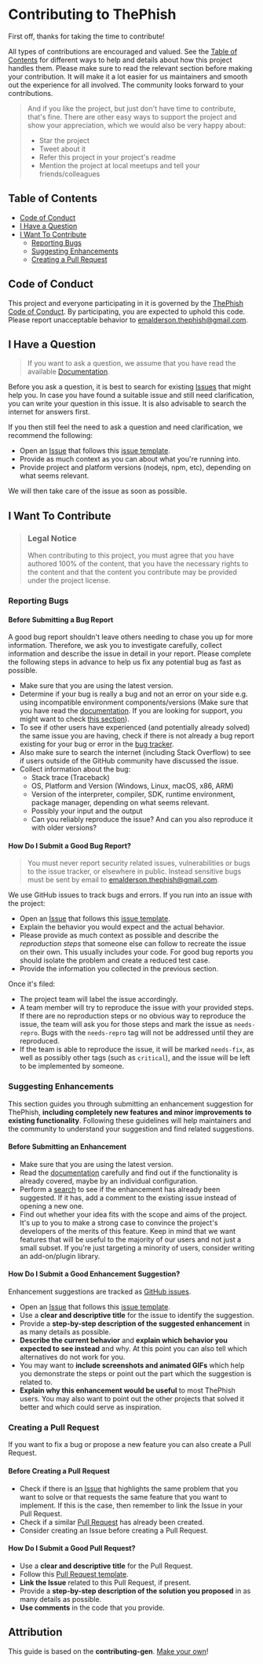 

<!-- omit in toc -->
# Contributing to ThePhish

First off, thanks for taking the time to contribute!

All types of contributions are encouraged and valued. See the [Table of Contents](#table-of-contents) for different ways to help and details about how this project handles them. Please make sure to read the relevant section before making your contribution. It will make it a lot easier for us maintainers and smooth out the experience for all involved. The community looks forward to your contributions.

> And if you like the project, but just don't have time to contribute, that's fine. There are other easy ways to support the project and show your appreciation, which we would also be very happy about:
> - Star the project
> - Tweet about it
> - Refer this project in your project's readme
> - Mention the project at local meetups and tell your friends/colleagues

<!-- omit in toc -->
## Table of Contents

- [Code of Conduct](#code-of-conduct)
- [I Have a Question](#i-have-a-question)
- [I Want To Contribute](#i-want-to-contribute)
  - [Reporting Bugs](#reporting-bugs)
  - [Suggesting Enhancements](#suggesting-enhancements)
  - [Creating a Pull Request](#creating-a-pull-request)



## Code of Conduct

This project and everyone participating in it is governed by the
[ThePhish Code of Conduct](https://github.com/emalderson/ThePhish/blob/master/CODE_OF_CONDUCT.md).
By participating, you are expected to uphold this code. Please report unacceptable behavior
to <emalderson.thephish@gmail.com>.


## I Have a Question

> If you want to ask a question, we assume that you have read the available [Documentation](https://github.com/emalderson/ThePhish).

Before you ask a question, it is best to search for existing [Issues](https://github.com/emalderson/ThePhish/issues) that might help you. In case you have found a suitable issue and still need clarification, you can write your question in this issue. It is also advisable to search the internet for answers first.

If you then still feel the need to ask a question and need clarification, we recommend the following:

- Open an [Issue](https://github.com/emalderson/ThePhish/issues/new) that follows this [issue template](https://github.com/emalderson/ThePhish/blob/master/.github/ISSUE_TEMPLATE/question.md).
- Provide as much context as you can about what you're running into.
- Provide project and platform versions (nodejs, npm, etc), depending on what seems relevant.

We will then take care of the issue as soon as possible.


## I Want To Contribute

> ### Legal Notice <!-- omit in toc -->
> When contributing to this project, you must agree that you have authored 100% of the content, that you have the necessary rights to the content and that the content you contribute may be provided under the project license.

### Reporting Bugs

<!-- omit in toc -->
#### Before Submitting a Bug Report

A good bug report shouldn't leave others needing to chase you up for more information. Therefore, we ask you to investigate carefully, collect information and describe the issue in detail in your report. Please complete the following steps in advance to help us fix any potential bug as fast as possible.

- Make sure that you are using the latest version.
- Determine if your bug is really a bug and not an error on your side e.g. using incompatible environment components/versions (Make sure that you have read the [documentation](https://github.com/emalderson/ThePhish). If you are looking for support, you might want to check [this section](#i-have-a-question)).
- To see if other users have experienced (and potentially already solved) the same issue you are having, check if there is not already a bug report existing for your bug or error in the [bug tracker](https://github.com/emalderson/ThePhish/issues?q=label%3Abug).
- Also make sure to search the internet (including Stack Overflow) to see if users outside of the GitHub community have discussed the issue.
- Collect information about the bug:
  - Stack trace (Traceback)
  - OS, Platform and Version (Windows, Linux, macOS, x86, ARM)
  - Version of the interpreter, compiler, SDK, runtime environment, package manager, depending on what seems relevant.
  - Possibly your input and the output
  - Can you reliably reproduce the issue? And can you also reproduce it with older versions?

<!-- omit in toc -->
#### How Do I Submit a Good Bug Report?

> You must never report security related issues, vulnerabilities or bugs to the issue tracker, or elsewhere in public. Instead sensitive bugs must be sent by email to <emalderson.thephish@gmail.com>.

We use GitHub issues to track bugs and errors. If you run into an issue with the project:

- Open an [Issue](https://github.com/emalderson/ThePhish/issues/new) that follows this [issue template](https://github.com/emalderson/ThePhish/blob/master/.github/ISSUE_TEMPLATE/bug_report.md).
- Explain the behavior you would expect and the actual behavior.
- Please provide as much context as possible and describe the *reproduction steps* that someone else can follow to recreate the issue on their own. This usually includes your code. For good bug reports you should isolate the problem and create a reduced test case.
- Provide the information you collected in the previous section.

Once it's filed:

- The project team will label the issue accordingly.
- A team member will try to reproduce the issue with your provided steps. If there are no reproduction steps or no obvious way to reproduce the issue, the team will ask you for those steps and mark the issue as `needs-repro`. Bugs with the `needs-repro` tag will not be addressed until they are reproduced.
- If the team is able to reproduce the issue, it will be marked `needs-fix`, as well as possibly other tags (such as `critical`), and the issue will be left to be implemented by someone.


### Suggesting Enhancements

This section guides you through submitting an enhancement suggestion for ThePhish, **including completely new features and minor improvements to existing functionality**. Following these guidelines will help maintainers and the community to understand your suggestion and find related suggestions.

<!-- omit in toc -->
#### Before Submitting an Enhancement

- Make sure that you are using the latest version.
- Read the [documentation](https://github.com/emalderson/ThePhish) carefully and find out if the functionality is already covered, maybe by an individual configuration.
- Perform a [search](https://github.com/emalderson/ThePhish/issues) to see if the enhancement has already been suggested. If it has, add a comment to the existing issue instead of opening a new one.
- Find out whether your idea fits with the scope and aims of the project. It's up to you to make a strong case to convince the project's developers of the merits of this feature. Keep in mind that we want features that will be useful to the majority of our users and not just a small subset. If you're just targeting a minority of users, consider writing an add-on/plugin library.

<!-- omit in toc -->
#### How Do I Submit a Good Enhancement Suggestion?

Enhancement suggestions are tracked as [GitHub issues](https://github.com/emalderson/ThePhish/issues).

- Open an [Issue](https://github.com/emalderson/ThePhish/issues/new) that follows this [issue template](https://github.com/emalderson/ThePhish/blob/master/.github/ISSUE_TEMPLATE/feature_request.md).
- Use a **clear and descriptive title** for the issue to identify the suggestion.
- Provide a **step-by-step description of the suggested enhancement** in as many details as possible.
- **Describe the current behavior** and **explain which behavior you expected to see instead** and why. At this point you can also tell which alternatives do not work for you.
- You may want to **include screenshots and animated GIFs** which help you demonstrate the steps or point out the part which the suggestion is related to. 
- **Explain why this enhancement would be useful** to most ThePhish users. You may also want to point out the other projects that solved it better and which could serve as inspiration.

### Creating a Pull Request

If you want to fix a bug or propose a new feature you can also create a Pull Request.

#### Before Creating a Pull Request

- Check if there is an [Issue](https://github.com/emalderson/ThePhish/issues?q=is%3Aissue) that highlights the same problem that you want to solve or that requests the same feature that you want to implement. If this is the case, then remember to link the Issue in your Pull Request.
- Check if a similar [Pull Request](https://github.com/emalderson/ThePhish/pulls) has already been created.
- Consider creating an Issue before creating a Pull Request.

#### How Do I Submit a Good Pull Request?

- Use a **clear and descriptive title** for the Pull Request.
- Follow this [Pull Request template](https://github.com/emalderson/ThePhish/blob/master/.github/pull_request_template.md).
- **Link the Issue** related to this Pull Request, if present.
- Provide a **step-by-step description of the solution you proposed** in as many details as possible. 
- **Use comments** in the code that you provide.

<!-- omit in toc -->
## Attribution
This guide is based on the **contributing-gen**. [Make your own](https://github.com/bttger/contributing-gen)!
